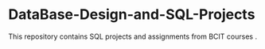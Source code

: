 # DataBase-Design-and-SQL-Projects

This repository contains SQL projects and assignments from BCIT courses .
